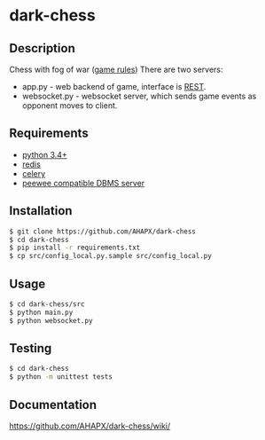 # dark-chess

## Description
Chess with fog of war ([game rules](https://en.wikipedia.org/wiki/dark_chess))
There are two servers:
- app.py - web backend of game, interface is [REST](http://rest.elkstein.org/).
- websocket.py - websocket server, which sends game events as opponent moves to client.

## Requirements
- [python 3.4+](https://www.python.org/download/releases/3.4.0/)
- [redis](http://redis.io/download)
- [celery](http://www.celeryproject.org/install/)
- [peewee compatible DBMS server](http://docs.peewee-orm.com/en/latest/peewee/database.html#vendor-specific-parameters)

## Installation
```bash
$ git clone https://github.com/AHAPX/dark-chess
$ cd dark-chess
$ pip install -r requirements.txt
$ cp src/config_local.py.sample src/config_local.py
```

## Usage
```bash
$ cd dark-chess/src
$ python main.py
$ python websocket.py
```

## Testing
```bash
$ cd dark-chess
$ python -m unittest tests
```

## Documentation
https://github.com/AHAPX/dark-chess/wiki/
